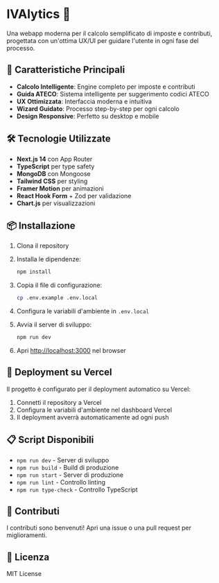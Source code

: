 # IVAlytics 🧮

Una webapp moderna per il calcolo semplificato di imposte e contributi, progettata con un'ottima UX/UI per guidare l'utente in ogni fase del processo.

## 🚀 Caratteristiche Principali

- **Calcolo Intelligente**: Engine completo per imposte e contributi
- **Guida ATECO**: Sistema intelligente per suggerimento codici ATECO
- **UX Ottimizzata**: Interfaccia moderna e intuitiva
- **Wizard Guidato**: Processo step-by-step per ogni calcolo
- **Design Responsive**: Perfetto su desktop e mobile

## 🛠 Tecnologie Utilizzate

- **Next.js 14** con App Router
- **TypeScript** per type safety
- **MongoDB** con Mongoose
- **Tailwind CSS** per styling
- **Framer Motion** per animazioni
- **React Hook Form** + Zod per validazione
- **Chart.js** per visualizzazioni

## 📦 Installazione

1. Clona il repository
2. Installa le dipendenze:
   ```bash
   npm install
   ```

3. Copia il file di configurazione:
   ```bash
   cp .env.example .env.local
   ```

4. Configura le variabili d'ambiente in `.env.local`

5. Avvia il server di sviluppo:
   ```bash
   npm run dev
   ```

6. Apri [http://localhost:3000](http://localhost:3000) nel browser

## 🚀 Deployment su Vercel

Il progetto è configurato per il deployment automatico su Vercel:

1. Connetti il repository a Vercel
2. Configura le variabili d'ambiente nel dashboard Vercel
3. Il deployment avverrà automaticamente ad ogni push

## 📋 Script Disponibili

- `npm run dev` - Server di sviluppo
- `npm run build` - Build di produzione
- `npm run start` - Server di produzione
- `npm run lint` - Controllo linting
- `npm run type-check` - Controllo TypeScript

## 🤝 Contributi

I contributi sono benvenuti! Apri una issue o una pull request per miglioramenti.

## 📄 Licenza

MIT License 